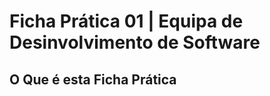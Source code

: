 <h1 text-align="center">Ficha Prática 01 | Equipa de Desinvolvimento de Software</h1>
<h2>O Que é esta Ficha Prática</h2>
<p>
  
</p>
